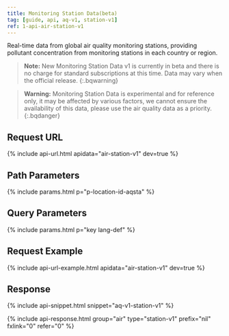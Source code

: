 ```yaml
---
title: Monitoring Station Data(beta)
tag: [guide, api, aq-v1, station-v1]
ref: 1-api-air-station-v1
---
```


Real-time data from global air quality monitoring stations, providing pollutant concentration from monitoring stations in each country or region.

> **Note:** New Monitoring Station Data v1 is currently in beta and there is no charge for standard subscriptions at this time. Data may vary when the official release.
{:.bqwarning}

> **Warning:** Monitoring Station Data is experimental and for reference only, it may be affected by various factors, we cannot ensure the availability of this data, please use the air quality data as a priority.
{:.bqdanger}

## Request URL

{% include api-url.html apidata="air-station-v1" dev=true %}

## Path Parameters

{% include params.html p="p-location-id-aqsta" %}

## Query Parameters

{% include params.html p="key lang-def" %}

## Request Example

{% include api-url-example.html apidata="air-station-v1" dev=true %}

## Response

{% include api-snippet.html snippet="aq-v1-station-v1" %}

{% include api-response.html group="air" type="station-v1" prefix="nil" fxlink="0" refer="0"  %}